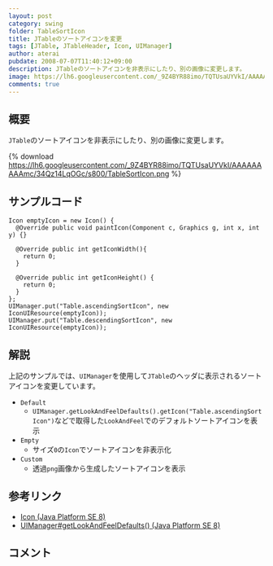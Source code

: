 ```yaml
---
layout: post
category: swing
folder: TableSortIcon
title: JTableのソートアイコンを変更
tags: [JTable, JTableHeader, Icon, UIManager]
author: aterai
pubdate: 2008-07-07T11:40:12+09:00
description: JTableのソートアイコンを非表示にしたり、別の画像に変更します。
image: https://lh6.googleusercontent.com/_9Z4BYR88imo/TQTUsaUYVkI/AAAAAAAAAmc/34Qz14LqOGc/s800/TableSortIcon.png
comments: true
---
```

## 概要
`JTable`のソートアイコンを非表示にしたり、別の画像に変更します。

{% download https://lh6.googleusercontent.com/_9Z4BYR88imo/TQTUsaUYVkI/AAAAAAAAAmc/34Qz14LqOGc/s800/TableSortIcon.png %}

## サンプルコード
<pre class="prettyprint"><code>Icon emptyIcon = new Icon() {
  @Override public void paintIcon(Component c, Graphics g, int x, int y) {}

  @Override public int getIconWidth(){
    return 0;
  }

  @Override public int getIconHeight() {
    return 0;
  }
};
UIManager.put("Table.ascendingSortIcon", new IconUIResource(emptyIcon));
UIManager.put("Table.descendingSortIcon", new IconUIResource(emptyIcon));
</code></pre>

## 解説
上記のサンプルでは、`UIManager`を使用して`JTable`のヘッダに表示されるソートアイコンを変更しています。

- `Default`
    - `UIManager.getLookAndFeelDefaults().getIcon("Table.ascendingSortIcon")`などで取得した`LookAndFeel`でのデフォルトソートアイコンを表示
- `Empty`
    - サイズ`0`の`Icon`でソートアイコンを非表示化
- `Custom`
    - 透過`png`画像から生成したソートアイコンを表示

<!-- dummy comment line for breaking list -->

## 参考リンク
- [Icon (Java Platform SE 8)](https://docs.oracle.com/javase/jp/8/docs/api/javax/swing/Icon.html)
- [UIManager#getLookAndFeelDefaults() (Java Platform SE 8)](https://docs.oracle.com/javase/jp/8/docs/api/javax/swing/UIManager.html#getLookAndFeelDefaults--)

<!-- dummy comment line for breaking list -->

## コメント
